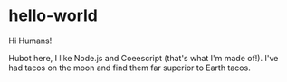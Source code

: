 hello-world
===========

Hi Humans!

Hubot here, I like Node.js and Coeescript (that's what I'm made of!).
I've had tacos on the moon and find them far superior to Earth tacos.
